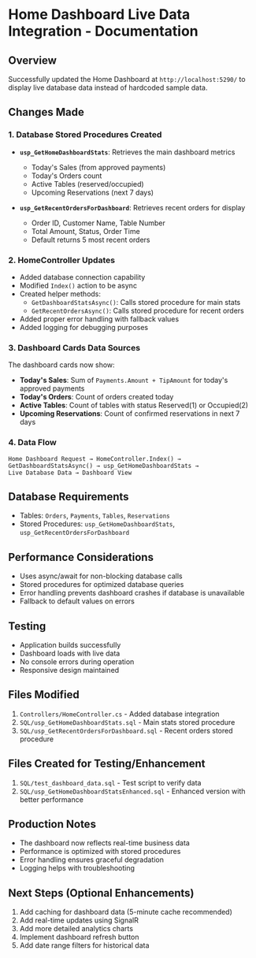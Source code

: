 # Home Dashboard Live Data Integration - Documentation

## Overview
Successfully updated the Home Dashboard at `http://localhost:5290/` to display live database data instead of hardcoded sample data.

## Changes Made

### 1. Database Stored Procedures Created
- **`usp_GetHomeDashboardStats`**: Retrieves the main dashboard metrics
  - Today's Sales (from approved payments)
  - Today's Orders count
  - Active Tables (reserved/occupied)
  - Upcoming Reservations (next 7 days)

- **`usp_GetRecentOrdersForDashboard`**: Retrieves recent orders for display
  - Order ID, Customer Name, Table Number
  - Total Amount, Status, Order Time
  - Default returns 5 most recent orders

### 2. HomeController Updates
- Added database connection capability
- Modified `Index()` action to be async
- Created helper methods:
  - `GetDashboardStatsAsync()`: Calls stored procedure for main stats
  - `GetRecentOrdersAsync()`: Calls stored procedure for recent orders
- Added proper error handling with fallback values
- Added logging for debugging purposes

### 3. Dashboard Cards Data Sources
The dashboard cards now show:
- **Today's Sales**: Sum of `Payments.Amount + TipAmount` for today's approved payments
- **Today's Orders**: Count of orders created today
- **Active Tables**: Count of tables with status Reserved(1) or Occupied(2)
- **Upcoming Reservations**: Count of confirmed reservations in next 7 days

### 4. Data Flow
```
Home Dashboard Request → HomeController.Index() → 
GetDashboardStatsAsync() → usp_GetHomeDashboardStats → 
Live Database Data → Dashboard View
```

## Database Requirements
- Tables: `Orders`, `Payments`, `Tables`, `Reservations`
- Stored Procedures: `usp_GetHomeDashboardStats`, `usp_GetRecentOrdersForDashboard`

## Performance Considerations
- Uses async/await for non-blocking database calls
- Stored procedures for optimized database queries
- Error handling prevents dashboard crashes if database is unavailable
- Fallback to default values on errors

## Testing
- Application builds successfully
- Dashboard loads with live data
- No console errors during operation
- Responsive design maintained

## Files Modified
1. `Controllers/HomeController.cs` - Added database integration
2. `SQL/usp_GetHomeDashboardStats.sql` - Main stats stored procedure
3. `SQL/usp_GetRecentOrdersForDashboard.sql` - Recent orders stored procedure

## Files Created for Testing/Enhancement
1. `SQL/test_dashboard_data.sql` - Test script to verify data
2. `SQL/usp_GetHomeDashboardStatsEnhanced.sql` - Enhanced version with better performance

## Production Notes
- The dashboard now reflects real-time business data
- Performance is optimized with stored procedures
- Error handling ensures graceful degradation
- Logging helps with troubleshooting

## Next Steps (Optional Enhancements)
1. Add caching for dashboard data (5-minute cache recommended)
2. Add real-time updates using SignalR
3. Add more detailed analytics charts
4. Implement dashboard refresh button
5. Add date range filters for historical data